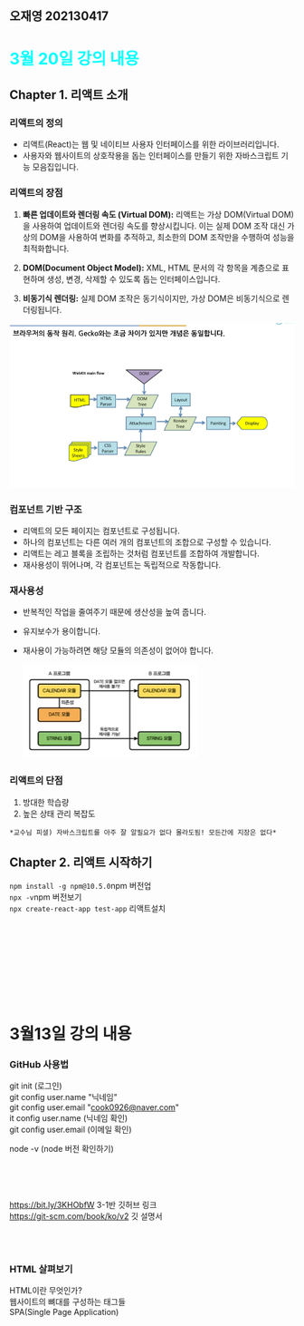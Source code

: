 ## 오재영 202130417

# <span style="color:#00ffff;">3월 20일 강의 내용 </span>

## Chapter 1. 리액트 소개

### 리액트의 정의

* 리액트(React)는 웹 및 네이티브 사용자 인터페이스를 위한 라이브러리입니다.  
* 사용자와 웹사이트의 상호작용을 돕는 인터페이스를 만들기 위한 자바스크립트 기능 모음집입니다.

### 리액트의 장점

1. **빠른 업데이트와 렌더링 속도 (Virtual DOM):** 리액트는 가상 DOM(Virtual DOM)을 사용하여 업데이트와 렌더링 속도를 향상시킵니다. 이는 실제 DOM 조작 대신 가상의 DOM을 사용하여 변화를 추적하고, 최소한의 DOM 조작만을 수행하여 성능을 최적화합니다.

2. **DOM(Document Object Model):** XML, HTML 문서의 각 항목을 계층으로 표현하며 생성, 변경, 삭제할 수 있도록 돕는 인터페이스입니다.

3. **비동기식 렌더링:** 실제 DOM 조작은 동기식이지만, 가상 DOM은 비동기식으로 렌더링됩니다.

![Alt text](image.png)

### 컴포넌트 기반 구조

* 리액트의 모든 페이지는 컴포넌트로 구성됩니다.
* 하나의 컴포넌트는 다른 여러 개의 컴포넌트의 조합으로 구성할 수 있습니다.
* 리액트는 레고 블록을 조립하는 것처럼 컴포넌트를 조합하여 개발합니다.
* 재사용성이 뛰어나며, 각 컴포넌트는 독립적으로 작동합니다.

### 재사용성
* 반복적인 작업을 줄여주기 때문에 생산성을 높여 줍니다.
* 유지보수가 용이합니다.
* 재사용이 가능하려면 해당 모듈의 의존성이 없어야 합니다.

  ![Alt text](image-1.png)


### 리액트의 단점
 
 1. 방대한 학습량
 2. 높은 상태 관리 복잡도
 
 `*교수님 피셜) 자바스크립트를 아주 잘 알필요가 없다 몰라도됨! 모든간에 지장은 없다*`
 
## Chapter 2. 리액트 시작하기


`npm install -g npm@10.5.0`npm 버전업  
`npx -v`npm 버전보기   
`npx create-react-app test-app`  리액트설치


 



<br><br><br><br><br><br><br><br>


# 3월13일 강의 내용 
### GitHub 사용법
git init  (로그인)  
git config user.name "닉네임"  
git config user.email "cook0926@naver.com"  
it config user.name  (닉네임 확인)  
git config user.email (이메일 확인)

node -v (node 버전 확인하기)

<br>
<br>
<br>

https://bit.ly/3KHObfW 3-1반 깃허브 링크  
https://git-scm.com/book/ko/v2 깃 설명서

<br>
<br>

<h3>HTML 살펴보기</h3>

HTML이란 무엇인가?  
웹사이트의 뼈대를 구성하는 태그들  
SPA(Single Page Application)